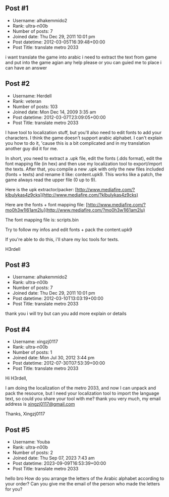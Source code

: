 ## Post #1
- Username: alhakemmido2
- Rank: ultra-n00b
- Number of posts: 7
- Joined date: Thu Dec 29, 2011 10:01 pm
- Post datetime: 2012-03-05T16:39:48+00:00
- Post Title: translate metro 2033

i want translate the game into arabic i need to extract the text from game and put into the game agian 
any help please or you can guied me to place i can have an answer
## Post #2
- Username: Herdell
- Rank: veteran
- Number of posts: 103
- Joined date: Mon Dec 14, 2009 3:35 am
- Post datetime: 2012-03-07T23:09:05+00:00
- Post Title: translate metro 2033

I have tool to localization stuff, but you'll also need to edit fonts to add your characters. I think the game doesn't support arabic alphabet. I can't explain you how to do it, 'cause this is a bit complicated and in my translation another guy did it for me.

In short, you need to extract a .upk file, edit the fonts (.dds format), edit the font mapping file (in hex) and then use my localization tool to export/import the texts. After that, you compile a new .upk with only the new files included (fonts + texts) and rename it like: content.upk9. This works like a patch, the game always read the upper file (0 up to 9).

Here is the upk extractor/packer:
[http://www.mediafire.com/?klbulykas4z9cks](http://www.mediafire.com/?klbulykas4z9cks)

Here are the fonts + font mapping file:
[http://www.mediafire.com/?mo0h3w1l61am2lu](http://www.mediafire.com/?mo0h3w1l61am2lu)

The font mapping file is: scripts.bin

Try to follow my infos and edit fonts + pack the content.upk9

If you're able to do this, i'll share my loc tools for texts.

H3rdell
## Post #3
- Username: alhakemmido2
- Rank: ultra-n00b
- Number of posts: 7
- Joined date: Thu Dec 29, 2011 10:01 pm
- Post datetime: 2012-03-10T13:03:19+00:00
- Post Title: translate metro 2033

thank you i will try
but can you add more explain or details
## Post #4
- Username: xingzj0117
- Rank: ultra-n00b
- Number of posts: 1
- Joined date: Mon Jul 30, 2012 3:44 pm
- Post datetime: 2012-07-30T07:53:39+00:00
- Post Title: translate metro 2033

Hi H3rdell,

I am doing the localization of the metro 2033, and now I can unpack and pack the resource, but I need your localization tool to import the language text, so could you share your tool with me? thank you very much, my email address is [xingzj0117@gmail.com](mailto:xingzj0117@gmail.com)

Thanks,
Xingzj0117
## Post #5
- Username: Youba
- Rank: ultra-n00b
- Number of posts: 2
- Joined date: Thu Sep 07, 2023 7:43 am
- Post datetime: 2023-09-09T16:53:39+00:00
- Post Title: translate metro 2033

hello bro 
How do you arrange the letters of the Arabic alphabet according to your order?
Can you give me the email of the person who made the letters for you?
